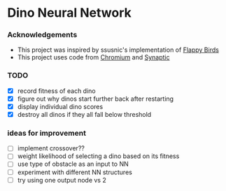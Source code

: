 # Dino Neural Network


### Acknowledgements
- This project was inspired by ssusnic's implementation of [Flappy Birds](https://github.com/ssusnic/Machine-Learning-Flappy-Bird)
- This project uses code from [Chromium](https://github.com/chromium/chromium/tree/master/components/neterror/resources) and [Synaptic](https://github.com/cazala/synaptic/blob/master/dist/synaptic.min.js)

### TODO
- [X] record fitness of each dino
- [X] figure out why dinos start further back after restarting
- [X] display individual dino scores
- [X] destroy all dinos if they all fall below threshold

### ideas for improvement
- [ ] implement crossover??
- [ ] weight likelihood of selecting a dino based on its fitness
- [ ] use type of obstacle as an input to NN
- [ ] experiment with different NN structures
- [ ] try using one output node vs 2
